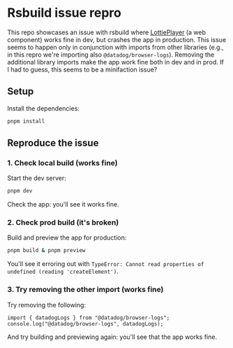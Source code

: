 # Rsbuild issue repro

This repo showcases an issue with rsbuild where [LottiePlayer](https://github.com/LottieFiles/lottie-player) (a web component) works fine in dev, but crashes the app in production. This issue seems to happen only in conjunction with imports from other libraries (e.g., in this repro we're importing also `@datadog/browser-logs`). Removing the additional library imports make the app work fine both in dev and in prod. If I had to guess, this seems to be a minifaction issue?

## Setup

Install the dependencies:

```bash
pnpm install
```

## Reproduce the issue

### 1. Check local build (works fine)

Start the dev server:

```bash
pnpm dev
```
Check the app: you'll see it works fine.

### 2. Check prod build (it's broken)

Build and preview the app for production:

```bash
pnpm build & pnpm preview
```

You'll see it erroring out with `TypeError: Cannot read properties of undefined (reading 'createElement')`. 

### 3. Try removing the other import (works fine)

Try removing the following:

```
import { datadogLogs } from "@datadog/browser-logs";
console.log("@datadog/browser-logs", datadogLogs);
```

And try building and previewing again: you'll see that the app works fine.